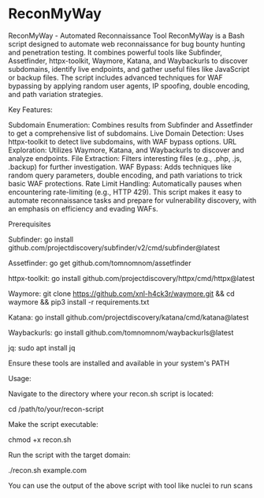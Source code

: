 # ReconMyWay
ReconMyWay - Automated Reconnaissance Tool
ReconMyWay is a Bash script designed to automate web reconnaissance for bug bounty hunting and penetration testing. It combines powerful tools like Subfinder, Assetfinder, httpx-toolkit, Waymore, Katana, and Waybackurls to discover subdomains, identify live endpoints, and gather useful files like JavaScript or backup files. The script includes advanced techniques for WAF bypassing by applying random user agents, IP spoofing, double encoding, and path variation strategies.

Key Features:

Subdomain Enumeration: Combines results from Subfinder and Assetfinder to get a comprehensive list of subdomains.
Live Domain Detection: Uses httpx-toolkit to detect live subdomains, with WAF bypass options.
URL Exploration: Utilizes Waymore, Katana, and Waybackurls to discover and analyze endpoints.
File Extraction: Filters interesting files (e.g., .php, .js, .backup) for further investigation.
WAF Bypass: Adds techniques like random query parameters, double encoding, and path variations to trick basic WAF protections.
Rate Limit Handling: Automatically pauses when encountering rate-limiting (e.g., HTTP 429).
This script makes it easy to automate reconnaissance tasks and prepare for vulnerability discovery, with an emphasis on efficiency and evading WAFs.

Prerequisites

Subfinder: go install github.com/projectdiscovery/subfinder/v2/cmd/subfinder@latest

Assetfinder: go get github.com/tomnomnom/assetfinder

httpx-toolkit: go install github.com/projectdiscovery/httpx/cmd/httpx@latest

Waymore: git clone https://github.com/xnl-h4ck3r/waymore.git && cd waymore && pip3 install -r requirements.txt

Katana: go install github.com/projectdiscovery/katana/cmd/katana@latest

Waybackurls: go install github.com/tomnomnom/waybackurls@latest

jq: sudo apt install jq

Ensure these tools are installed and available in your system's PATH

Usage:

Navigate to the directory where your recon.sh script is located:

cd /path/to/your/recon-script

Make the script executable:

chmod +x recon.sh

Run the script with the target domain:

./recon.sh example.com


You can use the output of the above script with tool like nuclei to run scans 

